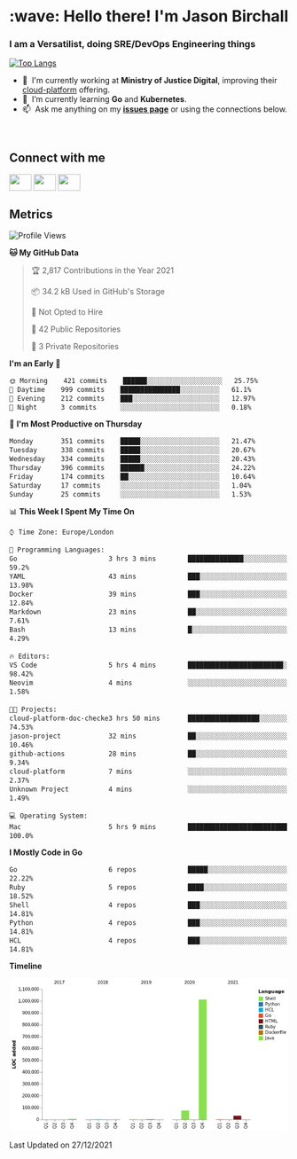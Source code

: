 <h1 align="left" id="jason-title">:wave: Hello there! I'm Jason Birchall</h1>
<h3 align="left">I am a Versatilist, doing SRE/DevOps Engineering things</h3>

[![Top Langs](https://github-readme-stats.vercel.app/api?username=jasonBirchall&show_icons=true&count_private=true&include_all_commits=true&theme=gruvbox)](https://github.com/anuraghazra/github-readme-stats)

- :office: &nbsp;I'm currently working at **Ministry of Justice Digital**, improving their [cloud-platform](https://github.com/ministryofjustice/cloud-platform) offering.
- :seedling: &nbsp;I’m currently learning **Go** and **Kubernetes**.
- :mailbox: &nbsp;Ask me anything on my **[issues page]** or using the connections below.


<br>

<h2>Connect with me</h2>
<p>
<a href="https://twitter.com/jsonBirchall" target="blank"><img align="center" src="https://cdn.jsdelivr.net/npm/simple-icons@3.0.1/icons/twitter.svg" alt="" height="30" width="40" /></a>
<a href="https://keybase.io/json0" target="blank"><img align="center" src="https://cdn.jsdelivr.net/npm/simple-icons@3.0.1/icons/keybase.svg" alt="" height="30" width="40" /></a>
<a href="https://www.reddit.com/user/kakorate" target="blank"><img align="center" src="https://cdn.jsdelivr.net/npm/simple-icons@3.0.1/icons/reddit.svg" alt="" height="30" width="40" /></a>
</p>

<h2>Metrics</h2>

<!--START_SECTION:waka-->
![Profile Views](http://img.shields.io/badge/Profile%20Views-0-blue)

**🐱 My GitHub Data** 

> 🏆 2,817 Contributions in the Year 2021
 > 
> 📦 34.2 kB Used in GitHub's Storage 
 > 
> 🚫 Not Opted to Hire
 > 
> 📜 42 Public Repositories 
 > 
> 🔑 3 Private Repositories  
 > 
**I'm an Early 🐤** 

```text
🌞 Morning    421 commits    ██████░░░░░░░░░░░░░░░░░░░   25.75% 
🌆 Daytime    999 commits    ███████████████░░░░░░░░░░   61.1% 
🌃 Evening    212 commits    ███░░░░░░░░░░░░░░░░░░░░░░   12.97% 
🌙 Night      3 commits      ░░░░░░░░░░░░░░░░░░░░░░░░░   0.18%

```
📅 **I'm Most Productive on Thursday** 

```text
Monday       351 commits    █████░░░░░░░░░░░░░░░░░░░░   21.47% 
Tuesday      338 commits    █████░░░░░░░░░░░░░░░░░░░░   20.67% 
Wednesday    334 commits    █████░░░░░░░░░░░░░░░░░░░░   20.43% 
Thursday     396 commits    ██████░░░░░░░░░░░░░░░░░░░   24.22% 
Friday       174 commits    ██░░░░░░░░░░░░░░░░░░░░░░░   10.64% 
Saturday     17 commits     ░░░░░░░░░░░░░░░░░░░░░░░░░   1.04% 
Sunday       25 commits     ░░░░░░░░░░░░░░░░░░░░░░░░░   1.53%

```


📊 **This Week I Spent My Time On** 

```text
⌚︎ Time Zone: Europe/London

💬 Programming Languages: 
Go                       3 hrs 3 mins        ██████████████░░░░░░░░░░░   59.2% 
YAML                     43 mins             ███░░░░░░░░░░░░░░░░░░░░░░   13.98% 
Docker                   39 mins             ███░░░░░░░░░░░░░░░░░░░░░░   12.84% 
Markdown                 23 mins             ██░░░░░░░░░░░░░░░░░░░░░░░   7.61% 
Bash                     13 mins             █░░░░░░░░░░░░░░░░░░░░░░░░   4.29%

🔥 Editors: 
VS Code                  5 hrs 4 mins        ████████████████████████░   98.42% 
Neovim                   4 mins              ░░░░░░░░░░░░░░░░░░░░░░░░░   1.58%

🐱‍💻 Projects: 
cloud-platform-doc-checke3 hrs 50 mins       ██████████████████░░░░░░░   74.53% 
jason-project            32 mins             ██░░░░░░░░░░░░░░░░░░░░░░░   10.46% 
github-actions           28 mins             ██░░░░░░░░░░░░░░░░░░░░░░░   9.34% 
cloud-platform           7 mins              ░░░░░░░░░░░░░░░░░░░░░░░░░   2.37% 
Unknown Project          4 mins              ░░░░░░░░░░░░░░░░░░░░░░░░░   1.49%

💻 Operating System: 
Mac                      5 hrs 9 mins        █████████████████████████   100.0%

```

**I Mostly Code in Go** 

```text
Go                       6 repos             █████░░░░░░░░░░░░░░░░░░░░   22.22% 
Ruby                     5 repos             ████░░░░░░░░░░░░░░░░░░░░░   18.52% 
Shell                    4 repos             ███░░░░░░░░░░░░░░░░░░░░░░   14.81% 
Python                   4 repos             ███░░░░░░░░░░░░░░░░░░░░░░   14.81% 
HCL                      4 repos             ███░░░░░░░░░░░░░░░░░░░░░░   14.81%

```


**Timeline**

![Chart not found](https://raw.githubusercontent.com/jasonBirchall/jasonBirchall/main/charts/bar_graph.png) 


 Last Updated on 27/12/2021
<!--END_SECTION:waka-->

<!-- links -->

[issues page]: https://github.com/jasonBirchall/jasonBirchall/issues "jasonBirchall/issues"

